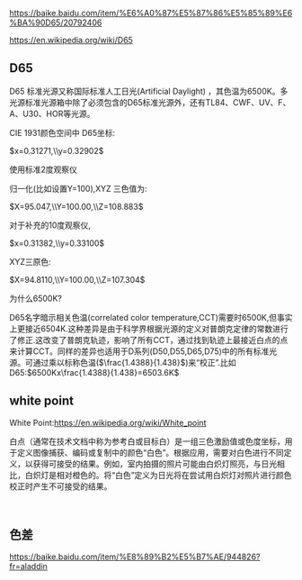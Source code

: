 



https://baike.baidu.com/item/%E6%A0%87%E5%87%86%E5%85%89%E6%BA%90D65/20792406

https://en.wikipedia.org/wiki/D65

## D65

D65 标准光源又称国际标准人工日光(Artificial Daylight) ，其色温为6500K。多光源标准光源箱中除了必须包含的D65标准光源外，还有TL84、CWF、UV、F、A、U30、HOR等光源。



CIE 1931颜色空间中 D65坐标:

$x=0.31271,\\y=0.32902​$

使用标准2度观察仪

归一化(比如设置Y=100),XYZ 三色值为:

$X=95.047,\\Y=100.00,\\Z=108.883​$

对于补充的10度观察仪,

$x=0.31382,\\y=0.33100$

XYZ三原色:

$X=94.8110,\\Y=100.00,\\Z=107.304$



为什么6500K?

D65名字暗示相关色温(correlated color temperature,CCT)需要时6500K,但事实上更接近6504K.这种差异是由于科学界根据光源的定义对普朗克定律的常数进行了修正.这改变了普朗克轨迹，影响了所有CCT，通过找到轨迹上最接近白点的点来计算CCT。同样的差异也适用于D系列(D50,D55,D65,D75)中的所有标准光源。可通过乘以标称色温($\frac{1.4388}{1.438}$)来“校正”.比如D65:$6500Kx\frac{1.4388}{1.438}=6503.6K​$



## white point

White Point:https://en.wikipedia.org/wiki/White_point

白点（通常在技术文档中称为参考白或目标白）是一组三色激励值或色度坐标，用于定义图像捕获、编码或复制中的颜色“白色”。根据应用，需要对白色进行不同定义，以获得可接受的结果。例如，室内拍摄的照片可能由白炽灯照亮，与日光相比，白炽灯是相对橙色的。将“白色”定义为日光将在尝试用白炽灯对照片进行颜色校正时产生不可接受的结果。

​	

## 色差

https://baike.baidu.com/item/%E8%89%B2%E5%B7%AE/944826?fr=aladdin



